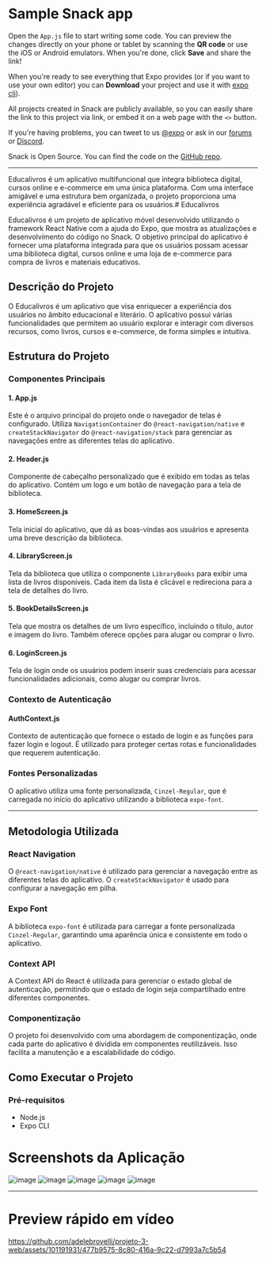 # Sample Snack app

Open the `App.js` file to start writing some code. You can preview the changes directly on your phone or tablet by scanning the **QR code** or use the iOS or Android emulators. When you're done, click **Save** and share the link!

When you're ready to see everything that Expo provides (or if you want to use your own editor) you can **Download** your project and use it with [expo cli](https://docs.expo.dev/get-started/installation/#expo-cli)).

All projects created in Snack are publicly available, so you can easily share the link to this project via link, or embed it on a web page with the `<>` button.

If you're having problems, you can tweet to us [@expo](https://twitter.com/expo) or ask in our [forums](https://forums.expo.dev/c/expo-dev-tools/61) or [Discord](https://chat.expo.dev/).

Snack is Open Source. You can find the code on the [GitHub repo](https://github.com/expo/snack).
_________________________________

Educalivros é um aplicativo multifuncional que integra biblioteca digital, cursos online e e-commerce em uma única plataforma. Com uma interface amigável e uma estrutura bem organizada, o projeto proporciona uma experiência agradável e eficiente para os usuários.# Educalivros

Educalivros é um projeto de aplicativo móvel desenvolvido utilizando o framework React Native com a ajuda do Expo, que mostra as atualizações e desenvolvimento do código no Snack. O objetivo principal do aplicativo é fornecer uma plataforma integrada para que os usuários possam acessar uma biblioteca digital, cursos online e uma loja de e-commerce para compra de livros e materiais educativos.

## Descrição do Projeto

O Educalivros é um aplicativo que visa enriquecer a experiência dos usuários no âmbito educacional e literário. O aplicativo possui várias funcionalidades que permitem ao usuário explorar e interagir com diversos recursos, como livros, cursos e e-commerce, de forma simples e intuitiva.

## Estrutura do Projeto

### Componentes Principais

#### 1. App.js

Este é o arquivo principal do projeto onde o navegador de telas é configurado. Utiliza `NavigationContainer` do `@react-navigation/native` e `createStackNavigator` do `@react-navigation/stack` para gerenciar as navegações entre as diferentes telas do aplicativo.

#### 2. Header.js

Componente de cabeçalho personalizado que é exibido em todas as telas do aplicativo. Contém um logo e um botão de navegação para a tela de biblioteca.

#### 3. HomeScreen.js

Tela inicial do aplicativo, que dá as boas-vindas aos usuários e apresenta uma breve descrição da biblioteca.

#### 4. LibraryScreen.js

Tela da biblioteca que utiliza o componente `LibraryBooks` para exibir uma lista de livros disponíveis. Cada item da lista é clicável e redireciona para a tela de detalhes do livro.

#### 5. BookDetailsScreen.js

Tela que mostra os detalhes de um livro específico, incluindo o título, autor e imagem do livro. Também oferece opções para alugar ou comprar o livro.

#### 6. LoginScreen.js

Tela de login onde os usuários podem inserir suas credenciais para acessar funcionalidades adicionais, como alugar ou comprar livros.

### Contexto de Autenticação

#### AuthContext.js

Contexto de autenticação que fornece o estado de login e as funções para fazer login e logout. É utilizado para proteger certas rotas e funcionalidades que requerem autenticação.

### Fontes Personalizadas

O aplicativo utiliza uma fonte personalizada, `Cinzel-Regular`, que é carregada no início do aplicativo utilizando a biblioteca `expo-font`.
_________________________________
## Metodologia Utilizada

### React Navigation

O `@react-navigation/native` é utilizado para gerenciar a navegação entre as diferentes telas do aplicativo. O `createStackNavigator` é usado para configurar a navegação em pilha.

### Expo Font

A biblioteca `expo-font` é utilizada para carregar a fonte personalizada `Cinzel-Regular`, garantindo uma aparência única e consistente em todo o aplicativo.

### Context API

A Context API do React é utilizada para gerenciar o estado global de autenticação, permitindo que o estado de login seja compartilhado entre diferentes componentes.

### Componentização

O projeto foi desenvolvido com uma abordagem de componentização, onde cada parte do aplicativo é dividida em componentes reutilizáveis. Isso facilita a manutenção e a escalabilidade do código.

## Como Executar o Projeto

### Pré-requisitos

- Node.js
- Expo CLI

# Screenshots da Aplicação

![image](https://github.com/adelebrovelli/projeto-3-web/assets/101191931/6bbd6780-5a87-46b2-8b97-388506a1c649)
![image](https://github.com/adelebrovelli/projeto-3-web/assets/101191931/6a046b7a-949f-4809-81b5-11c9d5f1e28e)
![image](https://github.com/adelebrovelli/projeto-3-web/assets/101191931/1f5c846f-0836-4685-8dba-0840f22f04f6)
![image](https://github.com/adelebrovelli/projeto-3-web/assets/101191931/36e90a8d-d7dc-41f4-b7cc-d5f9c1d373ca)
![image](https://github.com/adelebrovelli/projeto-3-web/assets/101191931/af324b9e-f14a-407d-81a6-6d92af4d715f)

_________________________________
# Preview rápido em vídeo
https://github.com/adelebrovelli/projeto-3-web/assets/101191931/477b9575-8c80-416a-9c22-d7993a7c5b54

